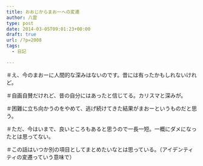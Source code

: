 ```yaml
---
title: おおじからまおーへの変遷
author: 八雲
type: post
date: 2014-03-05T09:01:23+00:00
draft: true
url: /?p=2008
tags:
  - 日記

---
```

＃え、今のまおーに人間的な深みはないのです。昔には有ったかもしれないけれど。
  
＃自画自賛だけれど、昔の自分にはあったと信じてる。カリスマと深みが。
  
＃困難に立ち向かうのをやめて、逃げ続けてきた結果がまおーというものだと思う。
  
＃ただ、今はいまで、良いところもあると思うので一長一短。一概にダメになったとは思ってない。
  
＃この話はいつか別の項目としてまとめたいなとは思っている。（アイデンティティの変遷っていう意味で）
